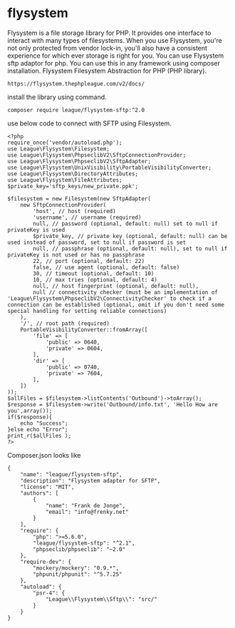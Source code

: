 # flysystem
Flysystem is a file storage library for PHP. It provides one interface to interact with many types of filesystems. When you use Flysystem, you're not only protected from vendor lock-in, you'll also have a consistent experience for which ever storage is right for you.
You can use Flysystem sftp adaptor for php. You can use this in any framework using composer installation.
Flysystem Filesystem Abstraction for PHP (PHP library).
```
https://flysystem.thephpleague.com/v2/docs/
```
install the library using command.
```
composer require league/flysystem-sftp:^2.0
```
use below code to connect with SFTP using Filesystem.
````
<?php
require_once('vendor/autoload.php');
use League\Flysystem\Filesystem;
use League\Flysystem\PhpseclibV2\SftpConnectionProvider;
use League\Flysystem\PhpseclibV2\SftpAdapter;
use League\Flysystem\UnixVisibility\PortableVisibilityConverter;
use League\Flysystem\DirectoryAttributes;
use League\Flysystem\FileAttributes;
$private_key='sftp_keys/new_private.ppk';

$filesystem = new Filesystem(new SftpAdapter(
    new SftpConnectionProvider(
        'host', // host (required)
        'username', // username (required)
        null, // password (optional, default: null) set to null if privateKey is used
        $private_key, // private key (optional, default: null) can be used instead of password, set to null if password is set
        null, // passphrase (optional, default: null), set to null if privateKey is not used or has no passphrase
        22, // port (optional, default: 22)
        false, // use agent (optional, default: false)
        30, // timeout (optional, default: 10)
        10, // max tries (optional, default: 4)
        null, // host fingerprint (optional, default: null),
        null // connectivity checker (must be an implementation of 'League\Flysystem\PhpseclibV2\ConnectivityChecker' to check if a connection can be established (optional, omit if you don't need some special handling for setting reliable connections)
    ),
    '/', // root path (required)
    PortableVisibilityConverter::fromArray([
        'file' => [
            'public' => 0640,
            'private' => 0604,
        ],
        'dir' => [
            'public' => 0740,
            'private' => 7604,
        ],
    ])
));
$allFiles = $filesystem->listContents('Outbound')->toArray();
$response = $filesystem->write('Outbound/info.txt', 'Hello How are you',array());
if($response){
	echo "Success";
}else echo "Error";
print_r($allFiles );
?>
````
Composer.json looks like
```
{
    "name": "league/flysystem-sftp",
    "description": "Flysystem adapter for SFTP",
    "license": "MIT",
    "authors": [
        {
            "name": "Frank de Jonge",
            "email": "info@frenky.net"
        }
    ],
    "require": {
        "php": ">=5.6.0",
        "league/flysystem-sftp": "^2.1",
        "phpseclib/phpseclib": "~2.0"
    },
    "require-dev": {
        "mockery/mockery": "0.9.*",
        "phpunit/phpunit": "^5.7.25"
    },
    "autoload": {
        "psr-4": {
            "League\\Flysystem\\Sftp\\": "src/"
        }
    }
}
```

